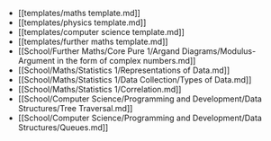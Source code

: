 - [[templates/maths template.md]]
- [[templates/physics template.md]]
- [[templates/computer science template.md]]
- [[templates/further maths template.md]]
- [[School/Further Maths/Core Pure 1/Argand Diagrams/Modulus-Argument in the form of complex numbers.md]]
- [[School/Maths/Statistics 1/Representations of Data.md]]
- [[School/Maths/Statistics 1/Data Collection/Types of Data.md]]
- [[School/Maths/Statistics 1/Correlation.md]]
- [[School/Computer Science/Programming and Development/Data Structures/Tree Traversal.md]]
- [[School/Computer Science/Programming and Development/Data Structures/Queues.md]]